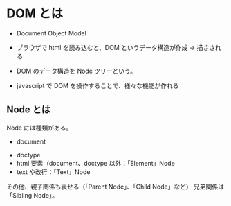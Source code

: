 # DOM とは

- Document Object Model

- ブラウザで html を読み込むと、DOM というデータ構造が作成 → 描さされる

* DOM のデータ構造を Node ツリーという。
  [^1]: document からツリー状にぶら下がっている。
  [^1]: Node ツリーにぶら下がっている一つずつの要素を Node という。
  [^1]: html 内の改行や字下げも一つの Node（html 内の先頭と末尾を除く）。
  [^1]: Node には種類がある。

- javascript で DOM を操作することで、様々な機能が作れる
  [^1]: javascript が操作しているのは DOM であり、html が書き換えられるわけではない。

## Node とは

Node には種類がある。

- document

* doctype
* html 要素（document、doctype 以外：「Element」Node
* text や改行：「Text」Node

その他、親子関係も表せる（「Parent Node」、「Child Node」など）
兄弟関係は「Sibling Node」。
